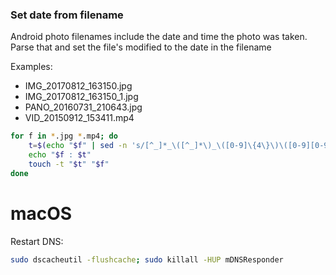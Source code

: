 ### Set date from filename

Android photo filenames include the date and time the photo was taken. Parse that and set the file's modified to the date in the filename

Examples:

 * IMG_20170812_163150.jpg
 * IMG_20170812_163150_1.jpg
 * PANO_20160731_210643.jpg
 * VID_20150912_153411.mp4

```bash
for f in *.jpg *.mp4; do
	t=$(echo "$f" | sed -n 's/[^_]*_\([^_]*\)_\([0-9]\{4\}\)\([0-9][0-9]\).*/\1\2.\3/p')
	echo "$f : $t"
	touch -t "$t" "$f"
done
```

# macOS

Restart DNS:
```bash
sudo dscacheutil -flushcache; sudo killall -HUP mDNSResponder
```
